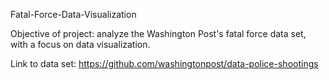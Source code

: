 Fatal-Force-Data-Visualization

Objective of project: analyze the Washington Post's fatal force data set, with a focus on data visualization. 

Link to data set: https://github.com/washingtonpost/data-police-shootings
